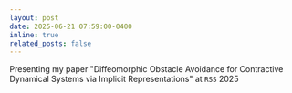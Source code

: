 ```yaml
---
layout: post
date: 2025-06-21 07:59:00-0400
inline: true
related_posts: false
---
```


Presenting my paper "Diffeomorphic Obstacle Avoidance for Contractive Dynamical Systems via Implicit Representations" at `RSS` 2025
